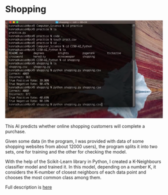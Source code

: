 # Shopping

 [![](../IMG/shopping.png)](https://youtu.be/o2D3_es346s)

 This AI predicts whether online shopping customers will complete a purchase. 
 
 Given some data (in the program, I was provided with data of some shopping websites from about 12000 users), the program splits it into two sets, one for training and the other for checking the model. 

 With the help of the Scikit-Learn library in Python, I created a K-Neighbours classifier model and trained it. In this model, depending on a number K, it considers the K-number of closest neighbors of each data point and chooses the most common class among them. 

 Full description is [here](https://cs50.harvard.edu/ai/2020/projects/4/shopping/)